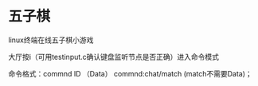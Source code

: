 # 五子棋

linux终端在线五子棋小游戏

大厅按i（可用testinput.c确认键盘监听节点是否正确）进入命令模式

命令格式：commnd ID （Data）
  commnd:chat/match (match不需要Data)；
